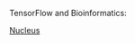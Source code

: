 TensorFlow and Bioinformatics:

[Nucleus](https://medium.com/tensorflow/using-nucleus-and-tensorflow-for-dna-sequencing-error-correction-47f3f7fc1a50)
